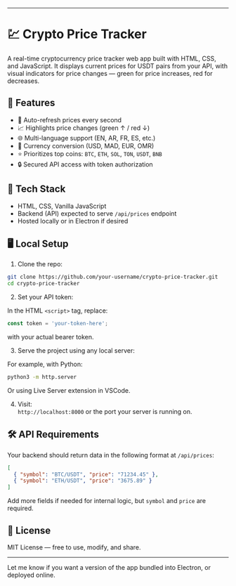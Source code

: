 
---

# 💹 Crypto Price Tracker

A real-time cryptocurrency price tracker web app built with HTML, CSS, and JavaScript. It displays current prices for USDT pairs from your API, with visual indicators for price changes — green for price increases, red for decreases.

## 📌 Features

- 🔄 Auto-refresh prices every second
- 📈 Highlights price changes (green ↑ / red ↓)
- 🌐 Multi-language support (EN, AR, FR, ES, etc.)
- 💱 Currency conversion (USD, MAD, EUR, OMR)
- ⭐ Prioritizes top coins: `BTC`, `ETH`, `SOL`, `TON`, `USDT`, `BNB`
- 🔒 Secured API access with token authorization

## 🧰 Tech Stack

- HTML, CSS, Vanilla JavaScript
- Backend (API) expected to serve `/api/prices` endpoint
- Hosted locally or in Electron if desired

## 🖥️ Local Setup

1. Clone the repo:

```bash
git clone https://github.com/your-username/crypto-price-tracker.git
cd crypto-price-tracker
```

2. Set your API token:

In the HTML `<script>` tag, replace:

```js
const token = 'your-token-here';
```

with your actual bearer token.

3. Serve the project using any local server:

For example, with Python:

```bash
python3 -m http.server
```

Or using Live Server extension in VSCode.

4. Visit:  
`http://localhost:8000` or the port your server is running on.

## 🛠️ API Requirements

Your backend should return data in the following format at `/api/prices`:

```json
[
  { "symbol": "BTC/USDT", "price": "71234.45" },
  { "symbol": "ETH/USDT", "price": "3675.89" }
]
```

Add more fields if needed for internal logic, but `symbol` and `price` are required.

## 📄 License

MIT License — free to use, modify, and share.

---

Let me know if you want a version of the app bundled into Electron, or deployed online.
